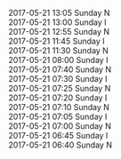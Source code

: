 2017-05-21 13:05 Sunday  N  
2017-05-21 13:00 Sunday  I  
2017-05-21 12:55 Sunday  N  
2017-05-21 11:45 Sunday  I  
2017-05-21 11:30 Sunday  N  
2017-05-21 08:00 Sunday  I  
2017-05-21 07:40 Sunday  N  
2017-05-21 07:30 Sunday  I  
2017-05-21 07:25 Sunday  N  
2017-05-21 07:20 Sunday  I  
2017-05-21 07:10 Sunday  N  
2017-05-21 07:05 Sunday  I  
2017-05-21 07:00 Sunday  N  
2017-05-21 06:45 Sunday  I  
2017-05-21 06:40 Sunday  N  
